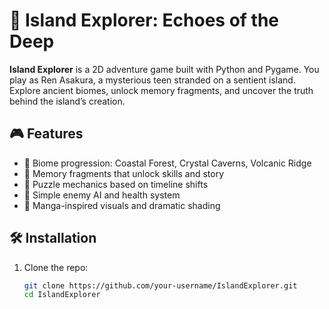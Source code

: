 # 🌴 Island Explorer: Echoes of the Deep

**Island Explorer** is a 2D adventure game built with Python and Pygame. You play as Ren Asakura, a mysterious teen stranded on a sentient island. Explore ancient biomes, unlock memory fragments, and uncover the truth behind the island’s creation.

## 🎮 Features

- 🧭 Biome progression: Coastal Forest, Crystal Caverns, Volcanic Ridge
- 🧠 Memory fragments that unlock skills and story
- 🧩 Puzzle mechanics based on timeline shifts
- 🧟 Simple enemy AI and health system
- 🎨 Manga-inspired visuals and dramatic shading

## 🛠️ Installation

1. Clone the repo:
   ```bash
   git clone https://github.com/your-username/IslandExplorer.git
   cd IslandExplorer
